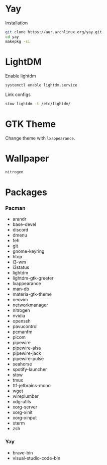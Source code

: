 # Yay

Installation

```bash
git clone https://aur.archlinux.org/yay.git
cd yay
makepkg -si
```

# LightDM

Enable lightdm

```bash
systemctl enable lightdm.service
```

Link configs

```bash
stow lightdm -t /etc/lightdm/
```

# GTK Theme

Change theme with `lxappearance`.

# Wallpaper

```bash
nitrogen
```

# Packages

### Pacman

- arandr
- base-devel
- discord
- dmenu
- feh
- git
- gnome-keyring
- htop
- i3-wm
- i3status
- lightdm
- lightdm-gtk-greeter
- lxappearance
- man-db
- materia-gtk-theme
- neovim
- networkmanager
- nitrogen
- nvidia
- openssh
- pavucontrol
- pcmanfm
- picom
- pipewire
- pipewire-alsa
- pipewire-jack
- pipewire-pulse
- seahorse
- spotify-launcher
- stow
- tmux
- ttf-jetbrains-mono
- wget
- wireplumber
- xdg-utils
- xorg-server
- xorg-xinit
- xorg-xinput
- xterm
- zsh

### Yay

- brave-bin
- visual-studio-code-bin
